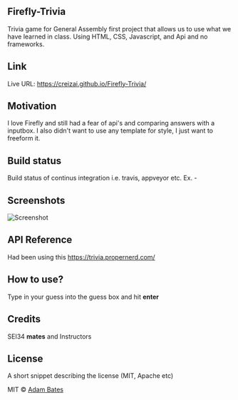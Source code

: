## Firefly-Trivia
Trivia game for General Assembly first project that allows us to use what we have learned in class.  Using HTML, CSS, Javascript, and Api and no frameworks. 

## Link
Live URL: https://creizai.github.io/Firefly-Trivia/

## Motivation
I love Firefly and still had a fear of api's and comparing answers with a inputbox.  I also didn't want to use any template for style, I just want to freeform it.  

## Build status
Build status of continus integration i.e. travis, appveyor etc. Ex. - 
 
## Screenshots
![Screenshot](https://i.imgur.com/g1ITplv.png)

## API Reference
Had been using this
https://trivia.propernerd.com/


## How to use?
Type in your guess into the guess box and hit **enter**

## Credits
SEI34 **mates** and Instructors
## License
A short snippet describing the license (MIT, Apache etc)

MIT © [Adam Bates]()

